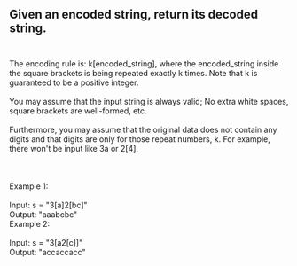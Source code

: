 ## Given an encoded string, return its decoded string. <br> <br> 
The encoding rule is: k[encoded_string], where the encoded_string inside the square brackets is being repeated exactly k times. Note that k is guaranteed to be a positive integer. <br> <br> 
You may assume that the input string is always valid; No extra white spaces, square brackets are well-formed, etc. <br> <br> 
Furthermore, you may assume that the original data does not contain any digits and that digits are only for those repeat numbers, k. For example, there won't be input like 3a or 2[4]. <br> <br> <br> <br> 
Example 1: <br> <br> 
Input: s = "3[a]2[bc]" <br> 
Output: "aaabcbc" <br> 
Example 2: <br> <br> 
Input: s = "3[a2[c]]" <br> 
Output: "accaccacc" <br> 
